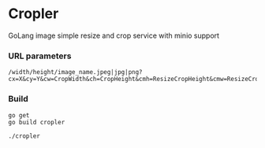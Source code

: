 # Cropler
GoLang image simple resize and crop service with minio support

### URL parameters
```
/width/height/image_name.jpeg|jpg|png?cx=X&cy=Y&cw=CropWidth&ch=CropHeight&cmh=ResizeCropHeight&cmw=ResizeCropWidth
```

### Build

```
go get
go build cropler

./cropler 
```
